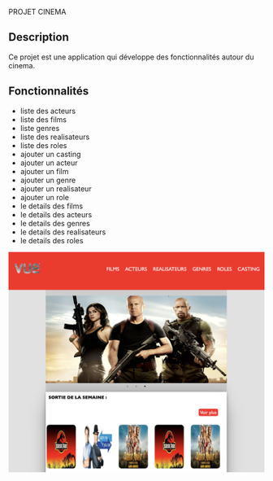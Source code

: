 PROJET CINEMA 
## Description
Ce projet est une application qui développe des fonctionnalités autour du  cinema.

## Fonctionnalités

- liste des acteurs
- liste des films
- liste genres
- liste des realisateurs
- liste des roles
- ajouter un casting
- ajouter un acteur
- ajouter un film
- ajouter un genre
- ajouter un realisateur
- ajouter un role
- le details des films
- le details des acteurs
- le details des genres
- le details des realisateurs
- le details des roles

![projetCinema](./projetCinema.png)

